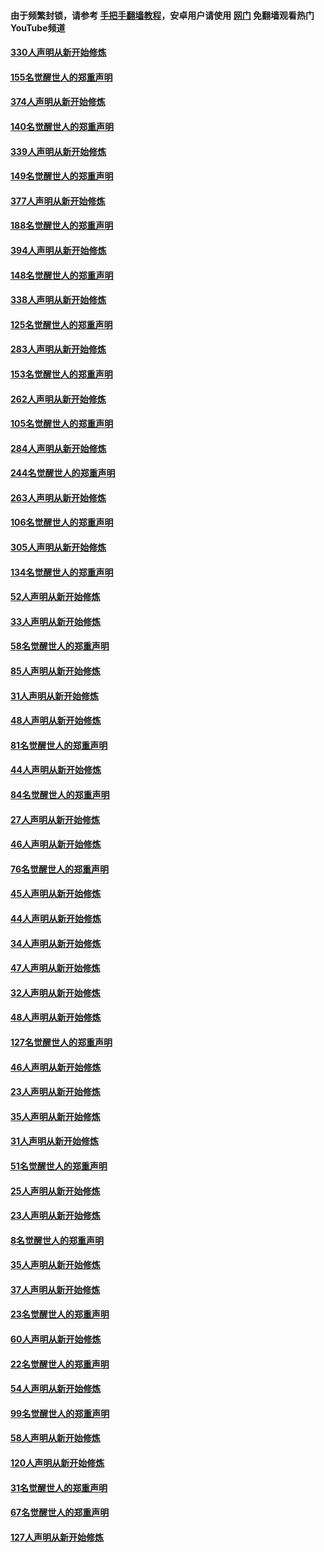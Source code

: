#### 由于频繁封锁，请参考 [手把手翻墙教程](https://github.com/gfw-breaker/guides/wiki/)，安卓用户请使用 [网门](https://github.com/gfw-breaker/nogfw/blob/master/dl.md?t=05270501) 免翻墙观看热门YouTube频道 

#### [330人声明从新开始修炼](../pages/91/426139.md?t=05270501) 

#### [155名觉醒世人的郑重声明](../pages/91/426138.md?t=05270501) 

#### [374人声明从新开始修炼](../pages/91/425811.md?t=05270501) 

#### [140名觉醒世人的郑重声明](../pages/91/425810.md?t=05270501) 

#### [339人声明从新开始修炼](../pages/91/425690.md?t=05270501) 

#### [149名觉醒世人的郑重声明](../pages/91/425689.md?t=05270501) 

#### [377人声明从新开始修炼](../pages/91/424867.md?t=05270501) 

#### [188名觉醒世人的郑重声明](../pages/91/424866.md?t=05270501) 

#### [394人声明从新开始修炼](../pages/91/423914.md?t=05270501) 

#### [148名觉醒世人的郑重声明](../pages/91/423913.md?t=05270501) 

#### [338人声明从新开始修炼](../pages/91/423540.md?t=05270501) 

#### [125名觉醒世人的郑重声明](../pages/91/423539.md?t=05270501) 

#### [283人声明从新开始修炼](../pages/91/423296.md?t=05270501) 

#### [153名觉醒世人的郑重声明](../pages/91/423295.md?t=05270501) 

#### [262人声明从新开始修炼](../pages/91/423004.md?t=05270501) 

#### [105名觉醒世人的郑重声明](../pages/91/423003.md?t=05270501) 

#### [284人声明从新开始修炼](../pages/91/422707.md?t=05270501) 

#### [244名觉醒世人的郑重声明](../pages/91/422706.md?t=05270501) 

#### [263人声明从新开始修炼](../pages/91/422553.md?t=05270501) 

#### [106名觉醒世人的郑重声明](../pages/91/422552.md?t=05270501) 

#### [305人声明从新开始修炼](../pages/91/422153.md?t=05270501) 

#### [134名觉醒世人的郑重声明](../pages/91/422152.md?t=05270501) 

#### [52人声明从新开始修炼](../pages/91/421846.md?t=05270501) 

#### [33人声明从新开始修炼](../pages/91/421804.md?t=05270501) 

#### [58名觉醒世人的郑重声明](../pages/91/421845.md?t=05270501) 

#### [85人声明从新开始修炼](../pages/91/421769.md?t=05270501) 

#### [31人声明从新开始修炼](../pages/91/421763.md?t=05270501) 

#### [48人声明从新开始修炼](../pages/91/421605.md?t=05270501) 

#### [81名觉醒世人的郑重声明](../pages/91/421656.md?t=05270501) 

#### [44人声明从新开始修炼](../pages/91/421544.md?t=05270501) 

#### [84名觉醒世人的郑重声明](../pages/91/421543.md?t=05270501) 

#### [27人声明从新开始修炼](../pages/91/421465.md?t=05270501) 

#### [46人声明从新开始修炼](../pages/91/421454.md?t=05270501) 

#### [76名觉醒世人的郑重声明](../pages/91/421453.md?t=05270501) 

#### [45人声明从新开始修炼](../pages/91/421452.md?t=05270501) 

#### [44人声明从新开始修炼](../pages/91/421422.md?t=05270501) 

#### [34人声明从新开始修炼](../pages/91/421322.md?t=05270501) 

#### [47人声明从新开始修炼](../pages/91/421264.md?t=05270501) 

#### [32人声明从新开始修炼](../pages/91/421225.md?t=05270501) 

#### [48人声明从新开始修炼](../pages/91/421202.md?t=05270501) 

#### [127名觉醒世人的郑重声明](../pages/91/421224.md?t=05270501) 

#### [46人声明从新开始修炼](../pages/91/421203.md?t=05270501) 

#### [23人声明从新开始修炼](../pages/91/421138.md?t=05270501) 

#### [35人声明从新开始修炼](../pages/91/421122.md?t=05270501) 

#### [31人声明从新开始修炼](../pages/91/421081.md?t=05270501) 

#### [51名觉醒世人的郑重声明](../pages/91/421080.md?t=05270501) 

#### [25人声明从新开始修炼](../pages/91/421020.md?t=05270501) 

#### [23人声明从新开始修炼](../pages/91/420884.md?t=05270501) 

#### [8名觉醒世人的郑重声明](../pages/91/420883.md?t=05270501) 

#### [35人声明从新开始修炼](../pages/91/420809.md?t=05270501) 

#### [37人声明从新开始修炼](../pages/91/420766.md?t=05270501) 

#### [23名觉醒世人的郑重声明](../pages/91/420765.md?t=05270501) 

#### [60人声明从新开始修炼](../pages/91/420727.md?t=05270501) 

#### [22名觉醒世人的郑重声明](../pages/91/420726.md?t=05270501) 

#### [54人声明从新开始修炼](../pages/91/420529.md?t=05270501) 

#### [99名觉醒世人的郑重声明](../pages/91/420528.md?t=05270501) 

#### [58人声明从新开始修炼](../pages/91/420198.md?t=05270501) 

#### [120人声明从新开始修炼](../pages/91/420141.md?t=05270501) 

#### [31名觉醒世人的郑重声明](../pages/91/420197.md?t=05270501) 

#### [67名觉醒世人的郑重声明](../pages/91/420140.md?t=05270501) 

#### [127人声明从新开始修炼](../pages/91/420082.md?t=05270501) 

